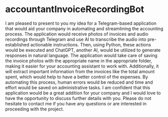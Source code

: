 # accountantInvoiceRecordingBot

I am pleased to present to you my idea for a Telegram-based application that would aid your company in automating and streamlining the accounting process. The application would receive photos of invoices and audio recordings through Telegram and use AI to transcribe the audio into pre-established actionable instructions. Then, using Python, these actions would be executed and ChatGPT, another AI, would be utilized to generate responses in natural language.
The application would take care of saving the invoice photos with the appropriate name in the appropriate folder, making it easier for your accounting assistant to work with. Additionally, it will extract important information from the invoices like the total amount spent, which would help to have a better control of the expenses. By automating this process, human errors would be reduced and time and effort would be saved on administrative tasks.
I am confident that this application would be a great addition for your company and I would love to have the opportunity to discuss further details with you. Please do not hesitate to contact me if you have any questions or are interested in proceeding with the project.
